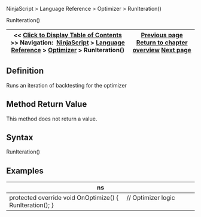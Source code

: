 ﻿
NinjaScript \> Language Reference \> Optimizer \> RunIteration()

RunIteration()

| \<\< [Click to Display Table of Contents](runiteration.md) \>\> **Navigation:**     [NinjaScript](ninjascript-1.md) \> [Language Reference](language_reference_wip-1.md) \> [Optimizer](optimizer-1.md) \> RunIteration() | [Previous page](optimizationparameters-1.md) [Return to chapter overview](optimizer-1.md) [Next page](supportsmultiobjectiveoptimiza-1.md) |
| --- | --- |
## Definition
Runs an iteration of backtesting for the optimizer
 
## Method Return Value
This method does not return a value.
## 
## Syntax
RunIteration()

## 
## Examples

| ns |
| --- |
| protected override void OnOptimize() {      // Optimizer logic      RunIteration(); } |
